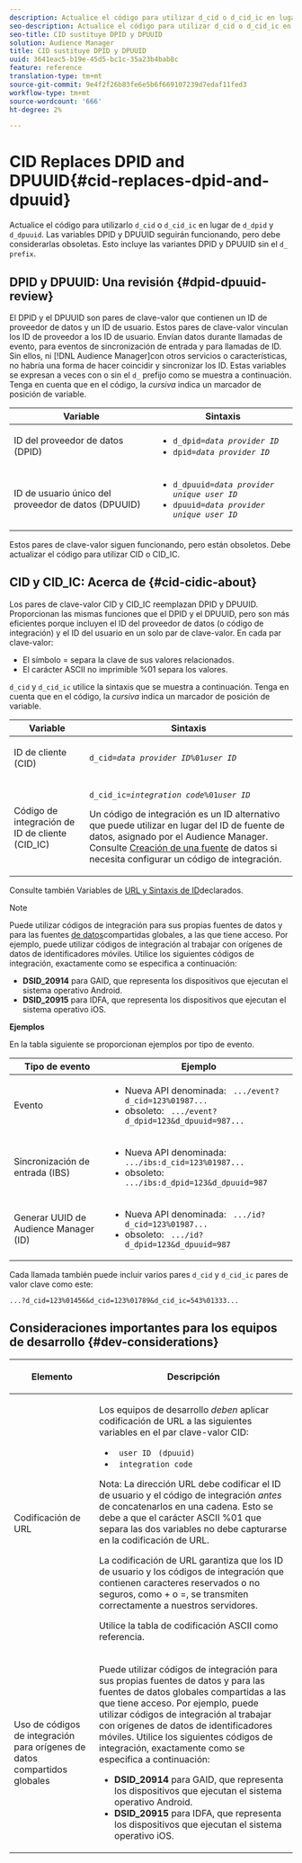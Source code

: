 ```yaml
---
description: Actualice el código para utilizar d_cid o d_cid_ic en lugar de d_dpid y d_dpuuid. Las variables DPID y DPUUID seguirán funcionando, pero debe considerarlas obsoletas. Esto incluye las variantes DPID y DPUUID sin el prefijo d_.
seo-description: Actualice el código para utilizar d_cid o d_cid_ic en lugar de d_dpid y d_dpuuid. Las variables DPID y DPUUID seguirán funcionando, pero debe considerarlas obsoletas. Esto incluye las variantes DPID y DPUUID sin el prefijo d_.
seo-title: CID sustituye DPID y DPUUID
solution: Audience Manager
title: CID sustituye DPID y DPUUID
uuid: 3641eac5-b19e-45d5-bc1c-35a23b4bab8c
feature: reference
translation-type: tm+mt
source-git-commit: 9e4f2f26b83fe6e5b6f669107239d7edaf11fed3
workflow-type: tm+mt
source-wordcount: '666'
ht-degree: 2%

---
```



# CID Replaces DPID and DPUUID{#cid-replaces-dpid-and-dpuuid}

Actualice el código para utilizarlo `d_cid` o `d_cid_ic` en lugar de `d_dpid` y `d_dpuuid`. Las variables DPID y DPUUID seguirán funcionando, pero debe considerarlas obsoletas. Esto incluye las variantes DPID y DPUUID sin el `d_ prefix`.

## DPID y DPUUID: Una revisión {#dpid-dpuuid-review}

El DPID y el DPUUID son pares de clave-valor que contienen un ID de proveedor de datos y un ID de usuario. Estos pares de clave-valor vinculan los ID de proveedor a los ID de usuario. Envían datos durante llamadas de evento, para eventos de sincronización de entrada y para llamadas de ID. Sin ellos, ni [!DNL Audience Manager]con otros servicios o características, no habría una forma de hacer coincidir y sincronizar los ID. Estas variables se expresan a veces con o sin el `d_` prefijo como se muestra a continuación. Tenga en cuenta que en el código, la *cursiva* indica un marcador de posición de variable.

<table id="table_932B4416AE1E44E4A1E98D779D3B1ED5"> 
 <thead> 
  <tr> 
   <th colname="col1" class="entry"> Variable </th> 
   <th colname="col2" class="entry"> Sintaxis </th> 
  </tr> 
 </thead>
 <tbody> 
  <tr> 
   <td colname="col1"> <p>ID del proveedor de datos (DPID) </p> </td> 
   <td colname="col2"> 
    <ul id="ul_0567D39DCE784C20A81EC0845C7B1C6B"> 
     <li id="li_DDD8C18266314987A7C802918F4892A8"> <code>d_dpid=<i>data provider ID</i></code> </li> 
     <li id="li_80185558932E416698ABD71158303EA8"> <code>dpid=<i>data provider ID</i></code> </li> 
    </ul> </td> 
  </tr> 
  <tr> 
   <td colname="col1"> <p>ID de usuario único del proveedor de datos (DPUUID) </p> </td> 
   <td colname="col2"> 
    <ul id="ul_EA7F769523B142CE8FF5886E5CDFF2D9"> 
     <li id="li_C984E2FF0A83495880BB87C610FA3F79"> <code>d_dpuuid=<i>data provider unique user ID</i></code> </li> 
     <li id="li_DCFFAC995DCC49F489ACEFD97A06F877"> <code>dpuuid=<i>data provider unique user ID</i></code> </li> 
    </ul> </td> 
  </tr> 
 </tbody> 
</table>

Estos pares de clave-valor siguen funcionando, pero están obsoletos. Debe actualizar el código para utilizar CID o CID_IC.

## CID y CID_IC: Acerca de {#cid-cidic-about}

Los pares de clave-valor CID y CID_IC reemplazan DPID y DPUUID. Proporcionan las mismas funciones que el DPID y el DPUUID, pero son más eficientes porque incluyen el ID del proveedor de datos (o código de integración) y el ID del usuario en un solo par de clave-valor. En cada par clave-valor:

* El símbolo = separa la clave de sus valores relacionados.
* El carácter ASCII no imprimible %01 separa los valores.

`d_cid` y `d_cid_ic` utilice la sintaxis que se muestra a continuación. Tenga en cuenta que en el código, la *cursiva* indica un marcador de posición de variable.

<table id="table_0C8A4F8FDBC84416B4EB476F67BCFA8E"> 
 <thead> 
  <tr> 
   <th colname="col1" class="entry"> Variable </th> 
   <th colname="col2" class="entry"> Sintaxis </th> 
  </tr> 
 </thead>
 <tbody> 
  <tr> 
   <td colname="col1"> <p>ID de cliente (CID) </p> </td> 
   <td colname="col2"> <p> <code>d_cid=<i>data provider ID</i>%01<i>user ID</i></code> </p> </td> 
  </tr> 
  <tr> 
   <td colname="col1"> <p>Código de integración de ID de cliente (CID_IC) </p> </td> 
   <td colname="col2"> <p> <code>d_cid_ic=<i>integration code</i>%01<i>user ID</i></code> </p> <p> Un código <span class="term"> de</span> integración es un ID alternativo que puede utilizar en lugar del ID de fuente de datos, asignado por el <span class="keyword"> Audience Manager</span>. Consulte <a href="../features/manage-datasources.md#create-data-source"> Creación de una fuente</a> de datos si necesita configurar un código de integración. </p> </td> 
  </tr> 
 </tbody> 
</table>

Consulte también Variables de [URL y Sintaxis de ID](../features/declared-ids.md#variables-and-syntax)declarados.

>[!NOTE]
>
>Puede utilizar códigos de integración para sus propias fuentes de datos y para las fuentes [de datos](../features/datasources-list-and-settings.md#settings-menu-options)compartidas globales, a las que tiene acceso. Por ejemplo, puede utilizar códigos de integración al trabajar con orígenes de datos de identificadores móviles. Utilice los siguientes códigos de integración, exactamente como se especifica a continuación:

* **DSID_20914** para GAID, que representa los dispositivos que ejecutan el sistema operativo Android.
* **DSID_20915** para IDFA, que representa los dispositivos que ejecutan el sistema operativo iOS.

**Ejemplos**

En la tabla siguiente se proporcionan ejemplos por tipo de evento.

<table id="table_097A58CCD6E64C4DB0652271A4F31AE8"> 
 <thead> 
  <tr> 
   <th colname="col1" class="entry"> Tipo de evento </th> 
   <th colname="col2" class="entry"> Ejemplo </th> 
  </tr>
 </thead>
 <tbody> 
  <tr> 
   <td colname="col1"> <p>Evento </p> </td> 
   <td colname="col2"> 
    <ul id="ul_6EAB4188C6954512A28D1A8328794BCB"> 
     <li id="li_344AAEF1622343489E2AD6E2929CEA98">Nueva API denominada: <code> .../event?d_cid=123%01987...</code> </li> 
     <li id="li_B673C1BA5AD24C46AB8F8232EF89CE89">obsoleto: <code> .../event?d_dpid=123&amp;d_dpuuid=987...</code> </li> 
    </ul> </td> 
  </tr> 
  <tr> 
   <td colname="col1"> <p>Sincronización de entrada (IBS) </p> </td> 
   <td colname="col2"> 
    <ul id="ul_78270745CBC2469B8CA9EDB7032B8F92"> 
     <li id="li_8C4620A04504442185F013F74E6B0647">Nueva API denominada: <code> .../ibs:d_cid=123%01987...</code> </li> 
     <li id="li_2A8F761C76334C1BB097CF1A9D7E8429">obsoleto: <code> .../ibs:d_dpid=123&amp;d_dpuuid=987</code> </li> 
    </ul> </td> 
  </tr> 
  <tr> 
   <td colname="col1"> <p>Generar UUID de Audience Manager (ID) </p> </td> 
   <td colname="col2"> 
    <ul id="ul_EAA764DCFF7244F69ABF67ACEE13E579"> 
     <li id="li_18467A531FAF454A881CBD157BBFD6D2">Nueva API denominada: <code> .../id?d_cid=123%01987...</code> </li> 
     <li id="li_433C33F7BC284362AC7CC3C9DC0BF471">obsoleto: <code> .../id?d_dpid=123&amp;d_dpuuid=987</code> </li> 
    </ul> </td> 
  </tr> 
 </tbody> 
</table>

Cada llamada también puede incluir varios pares `d_cid` y `d_cid_ic` pares de valor clave como este:

```
...?d_cid=123%01456&d_cid=123%01789&d_cid_ic=543%01333...
```

## Consideraciones importantes para los equipos de desarrollo {#dev-considerations}

<table id="table_5DD068FAE68A42CDB49B6C064706802A"> 
 <thead> 
  <tr> 
   <th colname="col1" class="entry"> <p>Elemento </p> </th> 
   <th colname="col2" class="entry"> <p>Descripción </p> </th> 
  </tr>
 </thead>
 <tbody> 
  <tr> 
   <td colname="col1"> <p>Codificación de URL </p> </td> 
   <td colname="col2"> <p>Los equipos de desarrollo <i>deben</i> aplicar codificación de URL a las siguientes variables en el par clave-valor CID: </p> <p> 
     <ul id="ul_66DCB63C60914057B2BE21F49D9A36CA"> 
      <li id="li_6D82B4DB40BB4BB0B8FAF5841577FAAC"><code> user ID</code> <code> (dpuuid)</code> </li> 
      <li id="li_D2F94B07B0D84B09A5CDFA48518DDD62"><code> integration code</code> </li> 
     </ul> </p> <p> <p>Nota: La dirección URL debe codificar el ID de usuario y el código de integración <i>antes</i> de concatenarlos en una cadena. Esto se debe a que el carácter ASCII %01 que separa las dos variables no debe capturarse en la codificación de URL. </p> </p> <p>La codificación de URL garantiza que los ID de usuario y los códigos de integración que contienen caracteres reservados o no seguros, como + o =, se transmiten correctamente a nuestros servidores. </p> <p>Utilice la tabla <a href="https://www.w3schools.com/tags/ref_urlencode.asp" format="https" scope="external"></a> de codificación ASCII como referencia. </p> </td> 
  </tr> 
  <tr> 
   <td colname="col1"> <p>Uso de códigos de integración para orígenes de datos compartidos globales </p> </td> 
   <td colname="col2"> <p>Puede utilizar códigos de integración para sus propias fuentes de datos y para las fuentes <a href="../features/datasources-list-and-settings.md#settings-menu-options"></a>de datos globales compartidas a las que tiene acceso. Por ejemplo, puede utilizar códigos de integración al trabajar con orígenes de datos de identificadores móviles. Utilice los siguientes códigos de integración, exactamente como se especifica a continuación: </p> <p> 
     <ul id="ul_B306EE96A3BD4CE982E113D5E23826CF"> 
      <li id="li_3340C7AFA9AB4105A2CCF3E476EC7552"> <b>DSID_20914</b> para GAID, que representa los dispositivos que ejecutan el sistema operativo Android. </li> 
      <li id="li_779D9F08021043FCB233A0ABF5160C76"> <b>DSID_20915</b> para IDFA, que representa los dispositivos que ejecutan el sistema operativo iOS. </li> 
     </ul> </p> </td> 
  </tr> 
 </tbody> 
</table>

